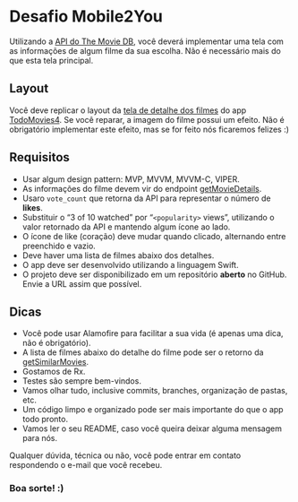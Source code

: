 # Desafio Mobile2You

Utilizando a [API do The Movie DB](https://developers.themoviedb.org/3/getting-started/introduction), você deverá implementar uma tela com as informações de algum filme da sua escolha. Não é necessário mais do que esta tela principal.

## Layout

Você deve replicar o layout da [tela de detalhe dos filmes](https://is4-ssl.mzstatic.com/image/thumb/Purple114/v4/97/0e/e2/970ee217-13cf-1674-b016-461aca657663/pr_source.png/460x0w.png) do app [TodoMovies4](https://apps.apple.com/br/app/todomovies-4/id792499896).
Se você reparar, a imagem do filme possui um efeito. Não é obrigatório implementar este efeito, mas se for feito nós ficaremos felizes :)

## Requisitos

- Usar algum design pattern: MVP, MVVM, MVVM-C, VIPER.
- As informações do filme devem vir do endpoint [getMovieDetails](https://developers.themoviedb.org/3/movies/get-movie-details).
- Usaro ``vote_count`` que retorna da API para representar o número de __likes__.
- Substituir o “3 of 10 watched” por “​``<popularity>`` views”, utilizando o valor retornado da API e
mantendo algum ícone ao lado.
- O ícone de like (coração) deve mudar quando clicado, alternando entre preenchido e vazio.
- Deve haver uma lista de filmes abaixo dos detalhes.
- O app deve ser desenvolvido utilizando a linguagem Swift.
- O projeto deve ser disponibilizado em um repositório __aberto__ no GitHub. Envie a URL assim que possível.

## Dicas

- Você pode usar Alamofire para facilitar a sua vida (é apenas uma dica, não é obrigatório).
- A lista de filmes abaixo do detalhe do filme pode ser o retorno da [getSimilarMovies](https://developers.themoviedb.org/3/movies/get-similar-movies).
- Gostamos de Rx.
- Testes são sempre bem-vindos.
- Vamos olhar tudo, inclusive commits, branches, organização de pastas, etc.
- Um código limpo e organizado pode ser mais importante do que o app todo pronto.
- Vamos ler o seu README, caso você queira deixar alguma mensagem para nós.

Qualquer dúvida, técnica ou não, você pode entrar em contato respondendo o e-mail que você recebeu.

### Boa sorte! :)
